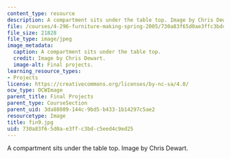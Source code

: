 ```yaml
---
content_type: resource
description: A compartment sits under the table top. Image by Chris Dewart.
file: /courses/4-296-furniture-making-spring-2005/730a83f65d0ae3ffc3bdc5eed4c9ed25_fin9.jpg
file_size: 21828
file_type: image/jpeg
image_metadata:
  caption: A compartment sits under the table top.
  credit: Image by Chris Dewart.
  image-alt: Final projects.
learning_resource_types:
- Projects
license: https://creativecommons.org/licenses/by-nc-sa/4.0/
ocw_type: OCWImage
parent_title: Final Projects
parent_type: CourseSection
parent_uid: 3da88089-144c-9bd5-b433-1b14297c5ae2
resourcetype: Image
title: fin9.jpg
uid: 730a83f6-5d0a-e3ff-c3bd-c5eed4c9ed25
---
```

A compartment sits under the table top. Image by Chris Dewart.